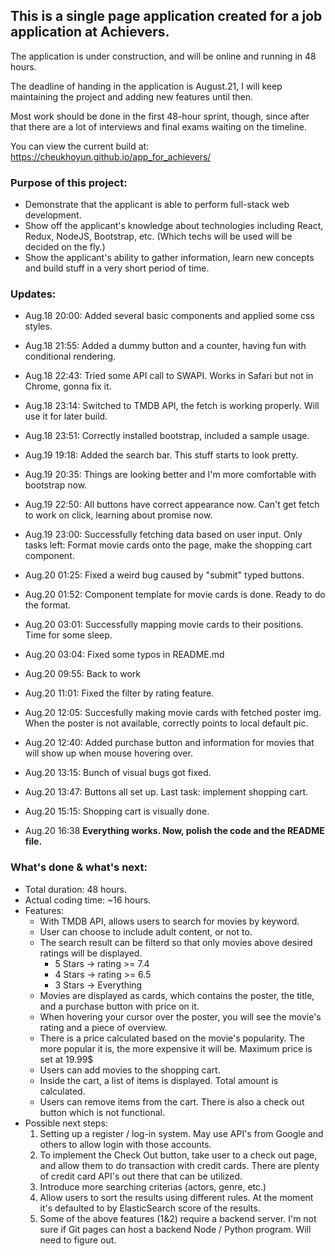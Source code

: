 ## This is a single page application created for a job application at Achievers.

The application is under construction, and will be online and running in 48 hours.

The deadline of handing in the application is August.21, I will keep maintaining the project and adding new features until then.

Most work should be done in the first 48-hour sprint, though, since after that there are a lot of interviews and final exams waiting on the timeline.

You can view the current build at: https://cheukhoyun.github.io/app_for_achievers/

### Purpose of this project:

- Demonstrate that the applicant is able to perform full-stack web development.
- Show off the applicant's knowledge about technologies including React, Redux, NodeJS, Bootstrap, etc. (Which techs will be used will be decided on the fly.)
- Show the applicant's ability to gather information, learn new concepts and build stuff in a very short period of time.

### Updates:

- Aug.18 20:00: Added several basic components and applied some css styles.
- Aug.18 21:55: Added a dummy button and a counter, having fun with conditional rendering.
- Aug.18 22:43: Tried some API call to SWAPI. Works in Safari but not in Chrome, gonna fix it.
- Aug.18 23:14: Switched to TMDB API, the fetch is working properly. Will use it for later build.
- Aug.18 23:51: Correctly installed bootstrap, included a sample usage.

- Aug.19 19:18: Added the search bar. This stuff starts to look pretty.
- Aug.19 20:35: Things are looking better and I'm more comfortable with bootstrap now.
- Aug.19 22:50: All buttons have correct appearance now. Can't get fetch to work on click, learning about promise now.
- Aug.19 23:00: Successfully fetching data based on user input. Only tasks left: Format movie cards onto the page, make the shopping cart component.
- Aug.20 01:25: Fixed a weird bug caused by "submit" typed buttons.
- Aug.20 01:52: Component template for movie cards is done. Ready to do the format.
- Aug.20 03:01: Successfully mapping movie cards to their positions. Time for some sleep.
- Aug.20 03:04: Fixed some typos in README.md
- Aug.20 09:55: Back to work
- Aug.20 11:01: Fixed the filter by rating feature.
- Aug.20 12:05: Succesfully making movie cards with fetched poster img. When the poster is not available, correctly points to local default pic.
- Aug.20 12:40: Added purchase button and information for movies that will show up when mouse hovering over.
- Aug.20 13:15: Bunch of visual bugs got fixed.
- Aug.20 13:47: Buttons all set up. Last task: implement shopping cart.
- Aug.20 15:15: Shopping cart is visually done.
- Aug.20 16:38 **Everything works. Now, polish the code and the README file.**

### What's done & what's next:

- Total duration: 48 hours.
- Actual coding time: ~16 hours.
- Features:
  - With TMDB API, allows users to search for movies by keyword.
  - User can choose to include adult content, or not to.
  - The search result can be filterd so that only movies above desired ratings will be displayed.
    - 5 Stars -> rating >= 7.4
    - 4 Stars -> rating >= 6.5
    - 3 Stars -> Everything
  - Movies are displayed as cards, which contains the poster, the title, and a purchase button with price on it.
  - When hovering your cursor over the poster, you will see the movie's rating and a piece of overview.
  - There is a price calculated based on the movie's popularity. The more popular it is, the more expensive it will be. Maximum price is set at 19.99\$
  - Users can add movies to the shopping cart.
  - Inside the cart, a list of items is displayed. Total amount is calculated.
  - Users can remove items from the cart. There is also a check out button which is not functional.
- Possible next steps:
  1. Setting up a register / log-in system. May use API's from Google and others to allow login with those accounts.
  2. To implement the Check Out button, take user to a check out page, and allow them to do transaction with credit cards. There are plenty of credit card API's out there that can be utilized.
  3. Introduce more searching criterias (actors, genre, etc.)
  4. Allow users to sort the results using different rules. At the moment it's defaulted to by ElasticSearch score of the results.
  5. Some of the above features (1&2) require a backend server. I'm not sure if Git pages can host a backend Node / Python program. Will need to figure out.
